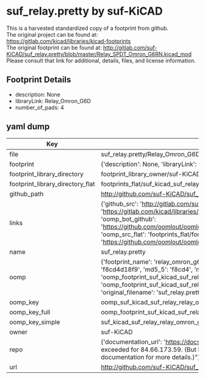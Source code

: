 # suf_relay.pretty by suf-KiCAD  
This is a harvested standardized copy of a footprint from github.  
The original project can be found at:  
https://gitlab.com/kicad/libraries/kicad-footprints  
The original footprint can be found at:
http://gitlab.com/suf-KiCAD/suf_relay.pretty/blob/master/Relay_SPDT_Omron_G6RN.kicad_mod
Please consult that link for additional, details, files, and license information.  
## Footprint Details
* description: None  
* libraryLink: Relay_Omron_G6D  
* number_of_pads: 4  
## yaml dump  
| Key | Value |  
| --- | --- |  
| file | suf_relay.pretty/Relay_Omron_G6D.kicad_mod |  
| footprint | {'description': None, 'libraryLink': 'Relay_Omron_G6D', 'number_of_pads': 4} |  
| footprint_library_directory | footprint_library_owner/suf-KiCAD_suf_relay.pretty |  
| footprint_library_directory_flat | footprints_flat/suf_kicad_suf_relay_relay_omron_g6d/working |  
| github_path | http://github.com/suf-KiCAD/suf_relay.pretty/blob/master/Relay_Omron_G6D.kicad_mod |  
| links | {'github_src': 'http://gitlab.com/suf-KiCAD/suf_relay.pretty/blob/master/Relay_SPDT_Omron_G6RN.kicad_mod', 'github_src_repo': 'https://gitlab.com/kicad/libraries/kicad-footprints', 'oomp_bot': 'footprints/suf_kicad_suf_relay_relay_omron_g6d/working', 'oomp_bot_github': 'https://github.com/oomlout/oomlout_oomp_footprint_bot/tree/main/footprints/suf_kicad_suf_relay_relay_omron_g6d/working', 'oomp_src_flat': 'footprints_flat/footprints_flat/suf_kicad_suf_relay_relay_omron_g6d/working', 'oomp_src_flat_github': 'https://github.com/oomlout/oomlout_oomp_footprint_src/tree/main/footprints_flat/suf_kicad_suf_relay_relay_omron_g6d/working'} |  
| name | suf_relay.pretty |  
| oomp | {'footprint_name': 'relay_omron_g6d', 'library_name': 'suf_relay', 'md5': 'f8cd4d18f9b382e32fc031439421cbce', 'md5_10': 'f8cd4d18f9', 'md5_5': 'f8cd4', 'md5_6': 'f8cd4d', 'oomp_key': 'oomp_suf_kicad_suf_relay_relay_omron_g6d', 'oomp_key_extra': 'oomp_footprint_suf_kicad_suf_relay_relay_omron_g6d', 'oomp_key_full': 'oomp_footprint_suf_kicad_suf_relay_relay_omron_g6d_f8cd4d', 'oomp_key_simple': 'suf_kicad_suf_relay_relay_omron_g6d', 'original_filename': 'suf_relay.pretty/Relay_Omron_G6D.kicad_mod', 'owner_name': 'suf_kicad'} |  
| oomp_key | oomp_suf_kicad_suf_relay_relay_omron_g6d |  
| oomp_key_full | oomp_footprint_suf_kicad_suf_relay_relay_omron_g6d |  
| oomp_key_simple | suf_kicad_suf_relay_relay_omron_g6d |  
| owner | suf-KiCAD |  
| repo | {'documentation_url': 'https://docs.github.com/rest/overview/resources-in-the-rest-api#rate-limiting', 'message': "API rate limit exceeded for 84.66.173.59. (But here's the good news: Authenticated requests get a higher rate limit. Check out the documentation for more details.)"} |  
| url | http://github.com/suf-KiCAD/suf_relay.pretty |  

